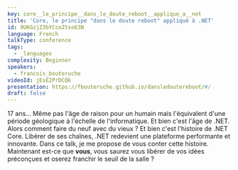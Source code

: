 ```yaml
---
key: core__le_principe__dans_le_doute_reboot__applique_a__net
title: 'Core, le principe "dans le doute reboot" appliqué à .NET'
id: 9UKGzjZ3bYCcoZtso63N
language: French
talkType: conference
tags:
  - _languages
complexity: Beginner
speakers:
  - francois_bouteruche
videoId: jEsE2PrDCQk
presentation: https://fbouteruche.github.io/dansledoutereboot/#/
draft: false
---
```

17 ans...  Même pas l'âge de raison pour un humain mais l'équivalent d'une période géologique à l'échelle de l'informatique. Et bien c'est l'âge de .NET. Alors comment faire du neuf avec du vieux ? Et bien c'est l'histoire de .NET Core. Libérer de ses chaînes, .NET redevient une plateforme performante et innovante. Dans ce talk, je me propose de vous conter cette histoire. Maintenant est-ce que **vous**, vous saurez vous libérer de vos idées préconçues et oserez franchir le seuil de la salle ?